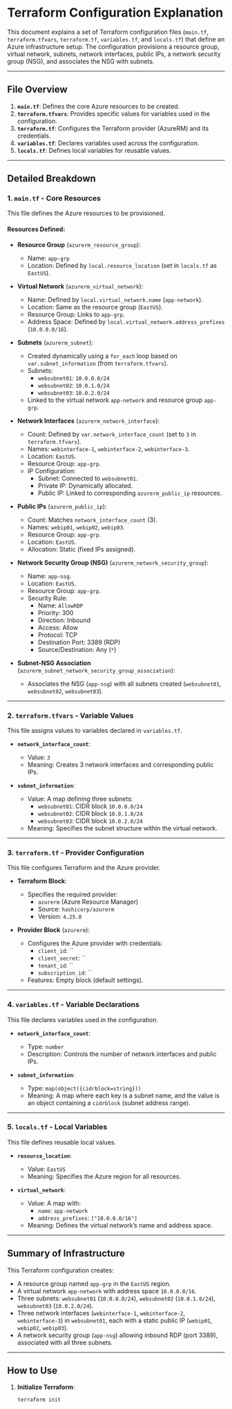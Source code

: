 # Terraform Configuration Explanation

This document explains a set of Terraform configuration files (`main.tf`, `terraform.tfvars`, `terraform.tf`, `variables.tf`, and `locals.tf`) that define an Azure infrastructure setup. The configuration provisions a resource group, virtual network, subnets, network interfaces, public IPs, a network security group (NSG), and associates the NSG with subnets.

---

## File Overview

1. **`main.tf`**: Defines the core Azure resources to be created.
2. **`terraform.tfvars`**: Provides specific values for variables used in the configuration.
3. **`terraform.tf`**: Configures the Terraform provider (AzureRM) and its credentials.
4. **`variables.tf`**: Declares variables used across the configuration.
5. **`locals.tf`**: Defines local variables for reusable values.

---

## Detailed Breakdown

### 1. `main.tf` - Core Resources

This file defines the Azure resources to be provisioned.

#### Resources Defined:
- **Resource Group** (`azurerm_resource_group`):
  - Name: `app-grp`
  - Location: Defined by `local.resource_location` (set in `locals.tf` as `EastUS`).
  
- **Virtual Network** (`azurerm_virtual_network`):
  - Name: Defined by `local.virtual_network.name` (`app-network`).
  - Location: Same as the resource group (`EastUS`).
  - Resource Group: Links to `app-grp`.
  - Address Space: Defined by `local.virtual_network.address_prefixes` (`10.0.0.0/16`).

- **Subnets** (`azurerm_subnet`):
  - Created dynamically using a `for_each` loop based on `var.subnet_information` (from `terraform.tfvars`).
  - Subnets:
    - `websubnet01`: `10.0.0.0/24`
    - `websubnet02`: `10.0.1.0/24`
    - `websubnet03`: `10.0.2.0/24`
  - Linked to the virtual network `app-network` and resource group `app-grp`.

- **Network Interfaces** (`azurerm_network_interface`):
  - Count: Defined by `var.network_interface_count` (set to `3` in `terraform.tfvars`).
  - Names: `webinterface-1`, `webinterface-2`, `webinterface-3`.
  - Location: `EastUS`.
  - Resource Group: `app-grp`.
  - IP Configuration:
    - Subnet: Connected to `websubnet01`.
    - Private IP: Dynamically allocated.
    - Public IP: Linked to corresponding `azurerm_public_ip` resources.

- **Public IPs** (`azurerm_public_ip`):
  - Count: Matches `network_interface_count` (3).
  - Names: `webip01`, `webip02`, `webip03`.
  - Resource Group: `app-grp`.
  - Location: `EastUS`.
  - Allocation: Static (fixed IPs assigned).

- **Network Security Group (NSG)** (`azurerm_network_security_group`):
  - Name: `app-nsg`.
  - Location: `EastUS`.
  - Resource Group: `app-grp`.
  - Security Rule:
    - Name: `AllowRDP`
    - Priority: 300
    - Direction: Inbound
    - Access: Allow
    - Protocol: TCP
    - Destination Port: 3389 (RDP)
    - Source/Destination: Any (`*`)

- **Subnet-NSG Association** (`azurerm_subnet_network_security_group_association`):
  - Associates the NSG (`app-nsg`) with all subnets created (`websubnet01`, `websubnet02`, `websubnet03`).

---

### 2. `terraform.tfvars` - Variable Values

This file assigns values to variables declared in `variables.tf`.

- **`network_interface_count`**:
  - Value: `3`
  - Meaning: Creates 3 network interfaces and corresponding public IPs.

- **`subnet_information`**:
  - Value: A map defining three subnets:
    - `websubnet01`: CIDR block `10.0.0.0/24`
    - `websubnet02`: CIDR block `10.0.1.0/24`
    - `websubnet03`: CIDR block `10.0.2.0/24`
  - Meaning: Specifies the subnet structure within the virtual network.

---

### 3. `terraform.tf` - Provider Configuration

This file configures Terraform and the Azure provider.

- **Terraform Block**:
  - Specifies the required provider:
    - `azurerm` (Azure Resource Manager)
    - Source: `hashicorp/azurerm`
    - Version: `4.25.0`

- **Provider Block** (`azurerm`):
  - Configures the Azure provider with credentials:
    - `client_id`: ``
    - `client_secret`: ``
    - `tenant_id`: ``
    - `subscription_id`: ``
  - Features: Empty block (default settings).

---

### 4. `variables.tf` - Variable Declarations

This file declares variables used in the configuration.

- **`network_interface_count`**:
  - Type: `number`
  - Description: Controls the number of network interfaces and public IPs.

- **`subnet_information`**:
  - Type: `map(object({cidrblock=string}))`
  - Meaning: A map where each key is a subnet name, and the value is an object containing a `cidrblock` (subnet address range).

---

### 5. `locals.tf` - Local Variables

This file defines reusable local values.

- **`resource_location`**:
  - Value: `EastUS`
  - Meaning: Specifies the Azure region for all resources.

- **`virtual_network`**:
  - Value: A map with:
    - `name`: `app-network`
    - `address_prefixes`: `["10.0.0.0/16"]`
  - Meaning: Defines the virtual network’s name and address space.

---

## Summary of Infrastructure

This Terraform configuration creates:
- A resource group named `app-grp` in the `EastUS` region.
- A virtual network `app-network` with address space `10.0.0.0/16`.
- Three subnets: `websubnet01` (`10.0.0.0/24`), `websubnet02` (`10.0.1.0/24`), `websubnet03` (`10.0.2.0/24`).
- Three network interfaces (`webinterface-1`, `webinterface-2`, `webinterface-3`) in `websubnet01`, each with a static public IP (`webip01`, `webip02`, `webip03`).
- A network security group (`app-nsg`) allowing inbound RDP (port 3389), associated with all three subnets.

---

## How to Use

1. **Initialize Terraform**:
   ```bash
   terraform init